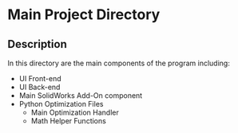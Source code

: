# Main Project Directory

## Description

In this directory are the main components of the program including:
- UI Front-end
- UI Back-end
- Main SolidWorks Add-On component
- Python Optimization Files
    - Main Optimization Handler
    - Math Helper Functions
